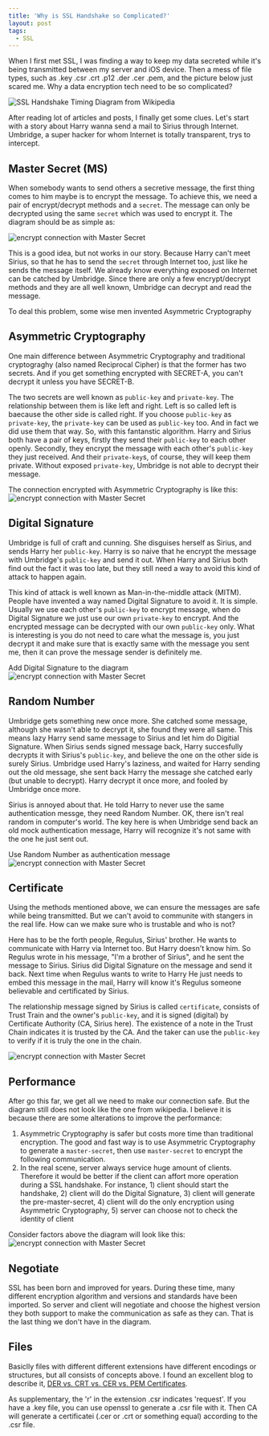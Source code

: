 ```yaml
---
title: 'Why is SSL Handshake so Complicated?'
layout: post
tags:
  - SSL
---
```


When I first met SSL, I was finding a way to keep my data secreted while it's being transmitted between my server and iOS device. Then a mess of file types, such as .key .csr .crt .p12 .der .cer .pem, and the picture below just scared me. Why a data encryption tech need to be so complicated?

![SSL Handshake Timing Diagram from Wikipedia](/media/files/2013/12/18/SSL_handshake_with_two_way_authentication_with_certificates.svg)

After reading lot of articles and posts, I finally get some clues. 
Let's start with a story about Harry wanna send a mail to Sirius through Internet. Umbridge, a super hacker for whom Internet is totally transparent, trys to intercept. 

## Master Secret (MS)
When somebody wants to send others a secretive message, the first thing comes to him maybe is to encrypt the message. To achieve this, we need a pair of encrypt/decrypt methods and a `secret`. The message can only be decrypted using the same `secret` which was used to encrypt it. The diagram should be as simple as: 

![encrypt connection with Master Secret](/media/files/2013/12/18/ssl_01.png)

This is a good idea, but not works in our story. Because Harry can't meet Sirius, so that he has to send the `secret` through Internet too, just like he sends the message itself. We already know everything exposed on Internet can be catched by Umbridge. Since there are only a few encrypt/decrypt methods and they are all well known, Umbridge can decrypt and read the message.

To deal this problem, some wise men invented Asymmetric Cryptography

## Asymmetric Cryptography
One main difference between Asymmetric Cryptography and traditional cryptograghy (also named Reciprocal Cipher) is that the former has two secrets. And if you get something encrypted with SECRET-A, you can't decrypt it unless you have SECRET-B. 

The two secrets are well known as `public-key` and `private-key`. The relationship between them is like left and right. Left is so called left is baecause the other side is called right. If you choose `public-key` as `private-key`, the `private-key` can be used as `public-key` too. And in fact we did use them that way.
So, with this fantanstic algorithm. Harry and Sirius both have a pair of keys, firstly they send their `public-key` to each other openly. Secondly, they encrypt the message with each other's `public-key` they just received. And their `private-key`s, of course, they will keep them private. Without exposed `private-key`, Umbridge is not able to decrypt their message.

The connection encrypted with Asymmetric Cryptography is like this:
![encrypt connection with Master Secret](/media/files/2013/12/18/ssl_02.png)

## Digital Signature
Umbridge is full of craft and cunning. She disguises herself as Sirius, and sends Harry her `public-key`. Harry is so naive that he encrypt the message with Umbridge's `public-key` and send it out. When Harry and Sirius both find out the fact it was too late, but they still need a way to avoid this kind of attack to happen again.

This kind of attack is well known as Man-in-the-middle attack (MITM). People have invented a way named Digital Signature to avoid it. It is simple. Usually we use each other's `public-key` to encrypt message, when do Digital Signature we just use our own `private-key` to encrypt. And the encrypted message can be decrypted with our own `public-key` only. What is interesting is you do not need to care what the message is, you just decrypt it and make sure that is exactly same with the message you sent me, then it can prove the message sender is definitely me.

Add Digital Signature to the diagram
![encrypt connection with Master Secret](/media/files/2013/12/18/ssl_03.png)

## Random Number
Umbridge gets something new once more. She catched some message, although she wasn't able to decrypt it, she found they were all same. This means lazy Harry send same message to Sirius and let him do Digitial Signature. When Sirius sends signed message back, Harry succesfully decrypts it with Sirius's `public-key`, and believe the one on the other side is surely Sirius. Umbridge used Harry's laziness, and waited for Harry sending out the old message, she sent back Harry the message she catched early (but unable to decrypt). Harry decrypt it once more, and fooled by Umbridge once more.

Sirius is annoyed about that. He told Harry to never use the same authentication messge, they need Random Number. OK, there isn't real random in computer's world. The key here is when Umbridge send back an old mock authentication message, Harry will recognize it's not same with the one he just sent out.

Use Random Number as authentication message
![encrypt connection with Master Secret](/media/files/2013/12/18/ssl_04.png)

## Certificate
Using the methods mentioned above, we can ensure the messages are safe while being transmitted. But we can't avoid to communite with stangers in the real life. How can we make sure who is trustable and who is not?

Here has to be the forth people, Regulus, Sirius' brother. He wants to communicate with Harry via Internet too. But Harry doesn't know him. So Regulus wrote in his message, "I'm a brother of Sirius", and he sent the message to Sirius. Sirius did Digital Signature on the message and send it back. Next time when Regulus wants to write to Harry He just needs to embed this message in the mail, Harry will know it's Regulus someone believable and certificated by Sirius.

The relationship message signed by Sirius is called `certificate`, consists of Trust Train and the owner's `public-key`, and it is signed (digital) by Certificate Authority (CA, Sirius here). The existence of a note in the Trust Chain indicates it is trusted by the CA. And the taker can use the `public-key` to verify if it is truly the one in the chain.

![encrypt connection with Master Secret](/media/files/2013/12/18/ssl_05.png)

## Performance
After go this far, we get all we need to make our connection safe. But the diagram still does not look like the one from wikipedia. I believe it is because there are some alterations to improve the performance:

1. Asymmetric Cryptography is safer but costs more time than traditional encryption. The good and fast way is to 
use Asymmetric Cryptography to generate a `master-secret`, then use `master-secret` to encrypt the following communication.
2. In the real scene, server always service huge amount of clients. Therefore it would be better if the client can affort more operation during a SSL handshake. For instance, 1) client should start the handshake, 2) client will do the Digital Signature, 3) client will generate the pre-master-secret, 4) client will do the only encryption using Asymmetric Cryptography, 5) server can choose not to check the identity of client

Consider factors above the diagram will look like this:
![encrypt connection with Master Secret](/media/files/2013/12/18/ssl_06.png)

## Negotiate
SSL has been born and improved for years. During these time, many different encryption algorithm and versions and standards have been imported. So server and client will negotiate and choose the highest version they both support to make the communication as safe as they can. That is the last thing we don't have in the diagram.

## Files
Basiclly files with different different extensions have different encodings or structures, but all consists of concepts above. I found an excellent blog to describe it, [DER vs. CRT vs. CER vs. PEM Certificates](http://www.gtopia.org/blog/2010/02/der-vs-crt-vs-cer-vs-pem-certificates/).

As supplementary, the 'r' in the extension .csr indicates 'request'. If you have a .key file, you can use openssl to generate a .csr file with it. Then CA will generate a certificatei (.cer or .crt or something equal) according to the .csr file.

